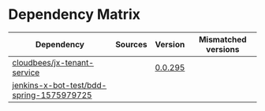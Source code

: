 # Dependency Matrix

Dependency | Sources | Version | Mismatched versions
---------- | ------- | ------- | -------------------
[cloudbees/jx-tenant-service](https://github.com/cloudbees/jx-tenant-service) |  | [0.0.295](https://github.com/cloudbees/jx-tenant-service/releases/tag/v0.0.295) | 
[jenkins-x-bot-test/bdd-spring-1575979725](https://github.com/jenkins-x-bot-test/bdd-spring-1575979725.git) |  | []() | 
